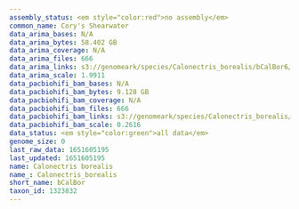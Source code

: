 ```yaml
---
assembly_status: <em style="color:red">no assembly</em>
common_name: Cory's Shearwater
data_arima_bases: N/A
data_arima_bytes: 58.402 GB
data_arima_coverage: N/A
data_arima_files: 666
data_arima_links: s3://genomeark/species/Calonectris_borealis/bCalBor6/genomic_data/arima/<br>
data_arima_scale: 1.9911
data_pacbiohifi_bam_bases: N/A
data_pacbiohifi_bam_bytes: 9.128 GB
data_pacbiohifi_bam_coverage: N/A
data_pacbiohifi_bam_files: 666
data_pacbiohifi_bam_links: s3://genomeark/species/Calonectris_borealis/bCalBor6/genomic_data/pacbiohifi_bam/<br>
data_pacbiohifi_bam_scale: 0.2616
data_status: <em style="color:green">all data</em>
genome_size: 0
last_raw_data: 1651605195
last_updated: 1651605195
name: Calonectris borealis
name_: Calonectris_borealis
short_name: bCalBor
taxon_id: 1323832
---
```

